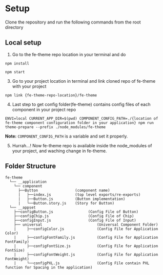 # Setup
Clone the repository and run the following commands from the root directory   

## Local setup

1. Go to the fe-theme repo location in your terminal and do 
```
npm install

```
```
npm start

```
3. Go to your project location in terminal and link cloned repo of fe-theme with your project
```
npm link {fe-theme-repo-location}/fe-theme

```

4. Last step to get config folder(fe-theme) contains config files of each component in your project repo 
```
ENVI=local CURRENT_APP_DIR=$(pwd) COMPONENT_CONFIG_PATH=./{location of fe-theme component configuration folder in your application} npm run theme-prepare --prefix ./node_modules/fe-theme

```

**Note:** ```COMPONENT_CONFIG_PATH``` is a variable and set it properly.

5. Hurrah...! Now fe-theme repo is available inside the node_modules of your project, and waching change in fe-theme.


<!-- # open http://localhost:6006 -->

## Folder Structure

```
fe-theme
  └── __application      
    └── component                   
      ├──Button                 (component name)
      |   ├──index.js           (top level exports/re-exports)
      |   ├──Button.js          (Button implementation)
      |   └──Button.story.js    (Story for Button)
  └── __appset
    ├──configButton.js                (Config File of Button)
    ├──configChip.js                  (Config File of Chip)
    ├──configInput.js                 (Config File of Input)
    ├── universal                         (Universal Component Folder)
    |     ├──configColor.js               (Config File for Application Color)
    |     ├──configFontFamily.js          (Config File for Application FontFamily)
    |     ├──configFontSize.js            (Config File for Application FontSize)
    |     ├──configFontWeight.js          (Config File for Application FontWeight)
    |     └──configPXL.js                 (Config File contain PXL function for Spacing in the application)
      
```
